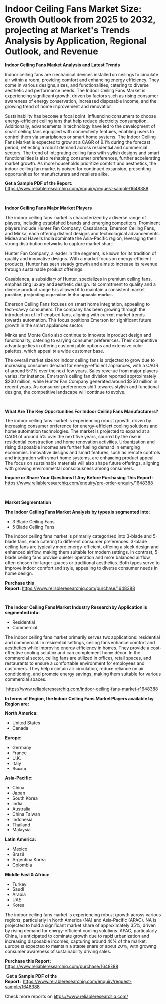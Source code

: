 <p><h1>Indoor Ceiling Fans Market Size: Growth Outlook from 2025 to 2032, projecting at Market's Trends Analysis by Application, Regional Outlook, and Revenue</h1></p><p><strong>Indoor Ceiling Fans Market Analysis and Latest Trends</strong></p>
<p><p>Indoor ceiling fans are mechanical devices installed on ceilings to circulate air within a room, providing comfort and enhancing energy efficiency. They come in various designs, sizes, and functionalities, catering to diverse aesthetic and performance needs. The Indoor Ceiling Fans Market is experiencing significant growth, driven by factors such as rising consumer awareness of energy conservation, increased disposable income, and the growing trend of home improvement and renovation.</p><p>Sustainability has become a focal point, influencing consumers to choose energy-efficient ceiling fans that help reduce electricity consumption. Additionally, advancements in technology have led to the development of smart ceiling fans equipped with connectivity features, enabling users to control them via smartphones or smart home systems. The Indoor Ceiling Fans Market is expected to grow at a CAGR of 9.1% during the forecast period, reflecting a robust demand across residential and commercial sectors. The trend of integrating ceiling fans with stylish designs and smart functionalities is also reshaping consumer preferences, further accelerating market growth. As more households prioritize comfort and aesthetics, the indoor ceiling fan market is poised for continued expansion, presenting opportunities for manufacturers and retailers alike.</p></p>
<p><strong>Get a Sample PDF of the Report:&nbsp;</strong> <a href="https://www.reliableresearchiq.com/enquiry/request-sample/1648388?utm_campaign=1129&utm_medium=2&utm_source=Github&utm_content=ia&utm_term=07022025&utm_id=indoor-ceiling-fans">https://www.reliableresearchiq.com/enquiry/request-sample/1648388</a></p>
<p>&nbsp;</p>
<p><strong>Indoor Ceiling Fans Major Market Players</strong></p>
<p><p>The indoor ceiling fans market is characterized by a diverse range of players, including established brands and emerging competitors. Prominent players include Hunter Fan Company, Casablanca, Emerson Ceiling Fans, and Minka, each offering distinct designs and technological advancements. Midea and Havells India dominate the Asia-Pacific region, leveraging their strong distribution networks to capture market share.</p><p>Hunter Fan Company, a leader in the segment, is known for its tradition of quality and innovative designs. With a market focus on energy-efficient products, Hunter has seen steady growth and aims to increase its revenue through sustainable product offerings.</p><p>Casablanca, a subsidiary of Hunter, specializes in premium ceiling fans, emphasizing luxury and aesthetic design. Its commitment to quality and a diverse product range has allowed it to maintain a consistent market position, projecting expansion in the upscale market.</p><p>Emerson Ceiling Fans focuses on smart home integration, appealing to tech-savvy consumers. The company has been growing through the introduction of IoT-enabled fans, aligning with current market trends towards automation. This focus positions Emerson for significant future growth in the smart appliances sector.</p><p>Minka and Monte Carlo also continue to innovate in product design and functionality, catering to varying consumer preferences. Their competitive advantage lies in offering customizable options and extensive color palettes, which appeal to a wide customer base.</p><p>The overall market size for indoor ceiling fans is projected to grow due to increasing consumer demand for energy-efficient appliances, with a CAGR of around 5-7% over the next few years. Sales revenue from major players varies; for instance, Emerson’s ceiling fan division reported approximately $200 million, while Hunter Fan Company generated around $250 million in recent years. As consumer preferences shift towards stylish and functional designs, the competitive landscape will continue to evolve.</p></p>
<p>&nbsp;</p>
<p><strong>What Are The Key Opportunities For Indoor Ceiling Fans Manufacturers?</strong></p>
<p><p>The indoor ceiling fans market is experiencing robust growth, driven by increasing consumer preference for energy-efficient cooling solutions and home automation technologies. The market is projected to expand at a CAGR of around 5% over the next five years, spurred by the rise in residential construction and home renovation activities. Urbanization and rising disposable incomes are further fueling demand in emerging economies. Innovative designs and smart features, such as remote controls and integration with smart home systems, are enhancing product appeal. The focus on sustainable materials will also shape future offerings, aligning with growing environmental consciousness among consumers.</p></p>
<p><strong>Inquire or Share Your Questions If Any Before Purchasing This Report:</strong> <a href="https://www.reliableresearchiq.com/enquiry/pre-order-enquiry/1648388?utm_campaign=1129&utm_medium=2&utm_source=Github&utm_content=ia&utm_term=07022025&utm_id=indoor-ceiling-fans">https://www.reliableresearchiq.com/enquiry/pre-order-enquiry/1648388</a></p>
<p>&nbsp;</p>
<p><strong>Market Segmentation</strong></p>
<p><strong>The Indoor Ceiling Fans Market Analysis by types is segmented into:</strong></p>
<p><ul><li>3 Blade Ceiling Fans</li><li>5 Blade Ceiling Fans</li></ul></p>
<p><p>The indoor ceiling fans market is primarily categorized into 3-blade and 5-blade fans, each catering to different consumer preferences. 3-blade ceiling fans are typically more energy-efficient, offering a sleek design and enhanced airflow, making them suitable for modern settings. In contrast, 5-blade ceiling fans provide quieter operation and more balanced airflow, often chosen for larger spaces or traditional aesthetics. Both types serve to improve indoor comfort and style, appealing to diverse consumer needs in home design.</p></p>
<p><strong>Purchase this Report:&nbsp;</strong><a href="https://www.reliableresearchiq.com/purchase/1648388?utm_campaign=1129&utm_medium=2&utm_source=Github&utm_content=ia&utm_term=07022025&utm_id=indoor-ceiling-fans">https://www.reliableresearchiq.com/purchase/1648388</a></p>
<p>&nbsp;</p>
<p><strong>The Indoor Ceiling Fans Market Industry Research by Application is segmented into:</strong></p>
<p><ul><li>Residential</li><li>Commercial</li></ul></p>
<p><p>The indoor ceiling fans market primarily serves two applications: residential and commercial. In residential settings, ceiling fans enhance comfort and aesthetics while improving energy efficiency in homes. They provide a cost-effective cooling solution and can complement home décor. In the commercial sector, ceiling fans are utilized in offices, retail spaces, and restaurants to ensure a comfortable environment for employees and customers. They help maintain air circulation, reduce reliance on air conditioning, and promote energy savings, making them suitable for various commercial spaces.</p></p>
<p><a href="https://www.reliableresearchiq.com/indoor-ceiling-fans-market-r1648388?utm_campaign=1129&utm_medium=2&utm_source=Github&utm_content=ia&utm_term=07022025&utm_id=indoor-ceiling-fans">&nbsp;https://www.reliableresearchiq.com/indoor-ceiling-fans-market-r1648388</a></p>
<p><strong>In terms of Region, the Indoor Ceiling Fans Market Players available by Region are:</strong></p>
<p>
    <p> <strong> North America: </strong>
        <ul>
            <li>United States</li>
            <li>Canada</li>
        </ul>
        </p> 
    <p> <strong> Europe: </strong>
        <ul>
            <li>Germany</li>
            <li>France</li>
            <li>U.K.</li>
            <li>Italy</li>
            <li>Russia</li>
        </ul>
        </p> 
    <p> <strong> Asia-Pacific: </strong>
        <ul>
            <li>China</li>
            <li>Japan</li>
            <li>South Korea</li>
            <li>India</li>
            <li>Australia</li>
            <li>China Taiwan</li>
            <li>Indonesia</li>
            <li>Thailand</li>
            <li>Malaysia</li>
        </ul>
        </p> 
    <p> <strong> Latin America: </strong>
        <ul>
            <li>Mexico</li>
            <li>Brazil</li>
            <li>Argentina Korea</li>
            <li>Colombia</li>
        </ul>
        </p> 
    <p> <strong> Middle East & Africa: </strong>
        <ul>
            <li>Turkey</li>
            <li>Saudi</li>
            <li>Arabia</li>
            <li>UAE</li>
            <li>Korea</li>
        </ul>
    </p>
    </p>
<p><p>The indoor ceiling fans market is experiencing robust growth across various regions, particularly in North America (NA) and Asia-Pacific (APAC). NA is projected to hold a significant market share of approximately 35%, driven by rising demand for energy-efficient cooling solutions. APAC, particularly China, is anticipated to dominate growth due to rapid urbanization and increasing disposable incomes, capturing around 40% of the market. Europe is expected to maintain a stable share of about 20%, with growing consumer awareness of sustainability driving sales.</p></p>
<p><strong>Purchase this Report: </strong><a href="https://www.reliableresearchiq.com/purchase/1648388?utm_campaign=1129&utm_medium=2&utm_source=Github&utm_content=ia&utm_term=07022025&utm_id=indoor-ceiling-fans">https://www.reliableresearchiq.com/purchase/1648388</a></p>
<p>&nbsp;<strong>Get a Sample PDF of the Report:&nbsp;&nbsp;</strong><a href="https://www.reliableresearchiq.com/enquiry/request-sample/1648388?utm_campaign=1129&utm_medium=2&utm_source=Github&utm_content=ia&utm_term=07022025&utm_id=indoor-ceiling-fans">https://www.reliableresearchiq.com/enquiry/request-sample/1648388</a></p>
<p><strong></strong></p>
<p>Check more reports on <a href="https://www.reliableresearchiq.com/?utm_campaign=1129&utm_medium=2&utm_source=Github&utm_content=ia&utm_term=07022025&utm_id=indoor-ceiling-fans">https://www.reliableresearchiq.com/</a></p>